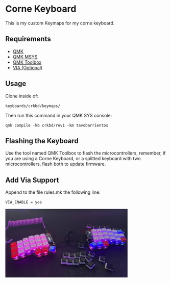 # Corne Keyboard

This is my custom Keymaps for my corne keyboard.

## Requirements

- [QMK](https://qmk.fm/)
- [QMK MSYS](https://msys.qmk.fm/)
- [QMK Toolbox](https://github.com/qmk/qmk_toolbox)
- [VIA (Optional)](https://caniusevia.com/)

## Usage 

Clone inside of:

 ```
 keyboards/crkbd/keymaps/
 ```

 Then run this command in your QMK SYS console:

 ```
qmk compile -kb crkbd/rev1 -km tavobarrientos
 ```

 ## Flashing the Keyboard
 Use the tool named QMK Toolbox to flash the microcontrollers, remember, if you are using a Corne Keyboard, or a 
 splitted keyboard with two microcontrollers, flash both to update firmware.

 ## Add Via Support

Append to the file rules.mk the following line:

```
VIA_ENABLE = yes
```

<img src="./images/corne.jpg" width="383" heigth="683">